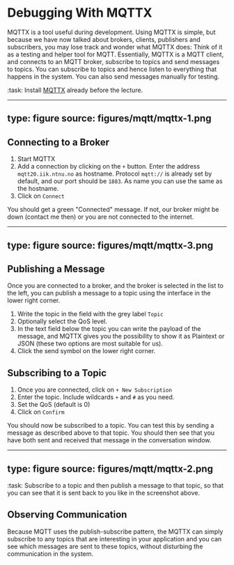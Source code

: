 # Debugging With MQTTX


MQTTX is a tool useful during development. Using MQTTX is
simple, but because we have now talked about brokers, clients,
publishers and subscribers, you may lose track and wonder what
MQTTX does: Think of it as a testing and helper tool for MQTT.
Essentially, MQTTX is a MQTT client, and connects to an
MQTT broker, subscribe to topics and send messages to topics.
You can subscribe to topics and hence listen to everything that happens in the system. You can also send messages manually for testing. 


:task: Install [MQTTX](https://mqttx.app) already before the lecture.


---
type: figure
source: figures/mqtt/mqttx-1.png
---


## Connecting to a Broker


1. Start MQTTX
2. Add a connection by clicking on the `+` button. Enter the address `mqtt20.iik.ntnu.no` as hostname. Protocol `mqtt://` is already set by default, and our port should be `1883`. As name you can use the same as the hostname.
3. Click on `Connect`

You should get a green "Connected" message. If not, our broker might be down (contact me then) or you are not connected to the internet. 

---
type: figure
source: figures/mqtt/mqttx-3.png
---


## Publishing a Message

Once you are connected to a broker, and the broker is selected in the list to the left, you can publish a message to a topic using the interface in the lower right corner.

1. Write the topic in the field with the grey label `Topic`
2. Optionally select the QoS level. 
3. In the text field below the topic you can write the payload of the message, and MQTTX gives you the possibility to show it as Plaintext or JSON (these two options are most suitable for us).
4. Click the send symbol on the lower right corner.



## Subscribing to a Topic

1. Once you are connected, click on `+ New Subscription`
2. Enter the topic. Include wildcards `+` and `#` as you need.
3. Set the QoS (default is 0)
4. Click on `Confirm`

You should now be subscribed to a topic. You can test this by sending a message as described above to that topic. You should then see that you have both sent and received that message in the conversation window.

---
type: figure
source: figures/mqtt/mqttx-2.png
---


:task: Subscribe to a topic and then publish a message to that topic, so that you can see that it is sent back to you like in the screenshot above. 

## Observing Communication

Because MQTT uses the publish-subscribe pattern, the MQTTX can simply subscribe
to any topics that are interesting in your application and you can see
which messages are sent to these topics, without disturbing the
communication in the system. 